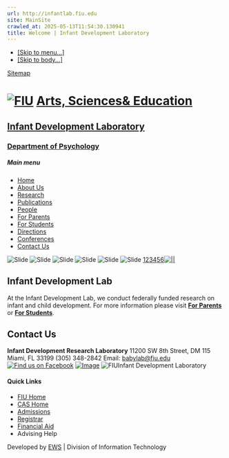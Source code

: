 ```yaml
---
url: http://infantlab.fiu.edu
site: MainSite
crawled_at: 2025-05-13T11:54:30.130941
title: Welcome | Infant Development Laboratory
---
```


  * [[Skip to menu...]](http://infantlab.fiu.edu/#menu)
  * [[Skip to body...]](http://infantlab.fiu.edu/#content)


[Sitemap](http://infantlab.fiu.edu/sitemap/)
# [![FIU](http://cstatic.fiu.edu/fiulogo)](http://www.fiu.edu "Go to FIU Home") [Arts, Sciences& Education](http://cas.fiu.edu "Go to College of Arts, Sciences & Education Home")
## [Infant Development Laboratory](http://infantlab.fiu.edu/ "Go home")
### [Department of Psychology](http://psychology.fiu.edu "Go to Department of Psychology")
##### Main menu
  * [Home](http://infantlab.fiu.edu/)
  * [About Us](http://infantlab.fiu.edu/about-us/)
  * [Research](http://infantlab.fiu.edu/research/)
  * [Publications](http://infantlab.fiu.edu/publications/)
  * [People](http://infantlab.fiu.edu/people/)
  * [For Parents](http://infantlab.fiu.edu/for-parents/)
  * [For Students](http://infantlab.fiu.edu/for-students/)
  * [Directions](http://infantlab.fiu.edu/directions/)
  * [Conferences](http://infantlab.fiu.edu/conferences/)
  * [Contact Us](https://forms.fiu.edu/view.php?id=423644)


![Slide](http://infantlab.fiu.edu/inc.l/slide-4/slide.png)
![Slide](http://infantlab.fiu.edu/inc.l/slide-1/slide.png)
![Slide](http://infantlab.fiu.edu/inc.l/slide-5/slide.png)
![Slide](http://infantlab.fiu.edu/inc.l/slide/slide.png)
![Slide](http://infantlab.fiu.edu/inc.l/slide-3/slide.png)
![Slide](http://infantlab.fiu.edu/inc.l/slide-2/slide.png)
[1](http://infantlab.fiu.edu/ "Jump to this slide")[2](http://infantlab.fiu.edu/ "Jump to this slide")[3](http://infantlab.fiu.edu/ "Jump to this slide")[4](http://infantlab.fiu.edu/ "Jump to this slide")[5](http://infantlab.fiu.edu/ "Jump to this slide")[6](http://infantlab.fiu.edu/ "Jump to this slide")[![||](http://cstatic.fiu.edu/pause)](http://infantlab.fiu.edu/)
## Infant Development Lab
At the Infant Development Lab, we conduct federally funded research on infant and child development.
For more information please visit **[For Parents](http://infantlab.fiu.edu/for-parents/)** or **[For Students](http://infantlab.fiu.edu/for-students/)**.
## Contact Us
**Infant Development Research Laboratory** 11200 SW 8th Street, DM 115 Miami, FL 33199 (305) 348-2842 Email: babylab@fiu.edu
[![Find us on Facebook](http://cstatic.fiu.edu/facebook)](https://www.facebook.com/pages/Infant-Development-Lab-at-FIU/106360406106073?sk=timeline&ref=page_internal) [![Image](http://infantlab.fiu.edu/inc.l/google_maps1_trans-1.png)](https://www.google.com/maps/place/Deuxieme+Maison,+Miami,+FL+33199/@25.756149,-80.3769265,17z/data=!3m1!4b1!4m2!3m1!1s0x88d9bf303649ccdb:0x8c4e3635e8f75656)
![FIU](http://cstatic.fiu.edu/fiulogo_grey.png)Infant Development Laboratory
#### Quick Links
  * [FIU Home](http://www.fiu.edu/)
  * [CAS Home](http://cas.fiu.edu/)
  * [Admissions](http://admissions.fiu.edu/)
  * [Registrar](http://onestop.fiu.edu)
  * [Financial Aid](http://onestop.fiu.edu/financial-aid/)
  * Advising Help


Developed by [EWS](http://ews.fiu.edu "Enterprise Web Services") | Division of Information Technology
